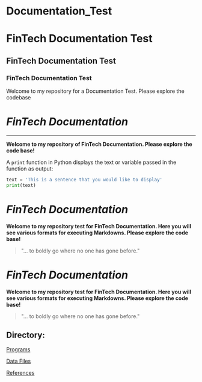 # Documentation_Test
# FinTech Documentation Test
## FinTech Documentation Test
### FinTech Documentation Test

Welcome to my repository for a Documentation Test. Please explore the codebase

# *FinTech Documentation* 
---
**Welcome to my repository of FinTech Documentation. Please explore the code base!**

A `print` function in Python displays the text or variable passed in the function as output:

```python
text = 'This is a sentence that you would like to display'
print(text)
``` 

# *FinTech Documentation*

**Welcome to my repository test for FinTech Documentation. Here you will see various formats for executing Markdowns. Please explore the code base!**

> "... to boldly go where no one has gone before."

# *FinTech Documentation*

**Welcome to my repository test for FinTech Documentation. Here you will see various formats for executing Markdowns. Please explore the code base!**

> "... to boldly go where no one has gone before."

## **Directory:**

[Programs](code)

[Data Files](data)

[References](references)

